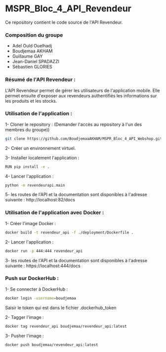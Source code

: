 # MSPR_Bloc_4_API_Revendeur 

Ce repository contient le code source de l'API Revendeur.

### Composition du groupe

- Adel Ould Ouelhadj
- Boudjemaa AKHAM
- Guillaume GAY
- Jean-Daniel SPADAZZI
- Sébastien GLORIES

### Résumé de l'API Revendeur :

L'API Revendeur permet de gérer les utilisateurs de l'application mobile.
Elle permet ensuite d'exposer aux revendeurs authentifiés les informations sur les produits et les stocks.

### Utilisation de l'application :

1- Cloner le repository : (Demander l'accès au repository à l'un des membres du groupe))

```bash
git clone https://github.com/BoudjemaaAKHAM/MSPR_Bloc_4_API_Webshop.git
```

2- Créer un environnement virtuel.

3- Installer localement l'application :

```bash
RUN pip install -e .
```

4- Lancer l'application :

```bash
python -m revendeurapi.main
``` 

5- les routes de l'API et la documentation sont disponibles à l'adresse suivante :
http://localhost:82/docs

### Utilisation de l'application avec Docker :

1- Créer l'image Docker :

```bash
docker build -t revendeur_api -f ./deployment/Dockerfile .
```

2- Lancer l'application :

```bash
docker run -p 444:444 revendeur_api
```

3- les routes de l'API et la documentation sont disponibles à l'adresse suivante :
https://localhost:444/docs

### Push sur DockerHub :

1- Se connecter à DockerHub :

```bash
docker login -username=boudjemaa
```

Saisir le token qui est dans le fichier .dockerhub_token

2- Tagger l'image :

```bash
docker tag revendeur_api boudjemaa/revendeur_api:latest
```

3- Pusher l'image :

```bash
docker push boudjemaa/revendeur_api:latest
```


